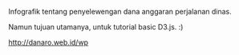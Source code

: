 Infografik tentang penyelewengan dana anggaran perjalanan dinas. 

Namun tujuan utamanya, untuk tutorial basic D3.js. :)

http://danaro.web.id/wp